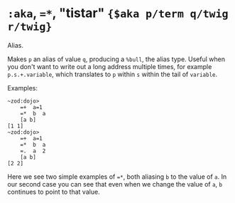 # `:aka`, `=*`, "tistar" `{$aka p/term q/twig r/twig}`

Alias.

Makes `p` an alias of value `q`, producing a `%bull`, the alias type. Useful when you don't want to write
out a long address multiple times, for example `p.s.+.variable`, which translates to `p` within `s` within the tail of `variable`.

Examples:

    ~zod:dojo> 
        =+  a=1
        =*  b  a
        [a b]
    [1 1]
    ~zod:dojo> 
        =+  a=1
        =*  b  a
        =.  a  2
        [a b]
    [2 2]

Here we see two simple examples of `=*`, both aliasing `b` to the value
of `a`. In our second case you can see that even when we change the
value of `a`, `b` continues to point to that value.
